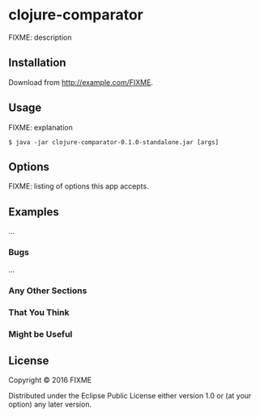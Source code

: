 # clojure-comparator

FIXME: description

## Installation

Download from http://example.com/FIXME.

## Usage

FIXME: explanation

    $ java -jar clojure-comparator-0.1.0-standalone.jar [args]

## Options

FIXME: listing of options this app accepts.

## Examples

...

### Bugs

...

### Any Other Sections
### That You Think
### Might be Useful

## License

Copyright © 2016 FIXME

Distributed under the Eclipse Public License either version 1.0 or (at
your option) any later version.
